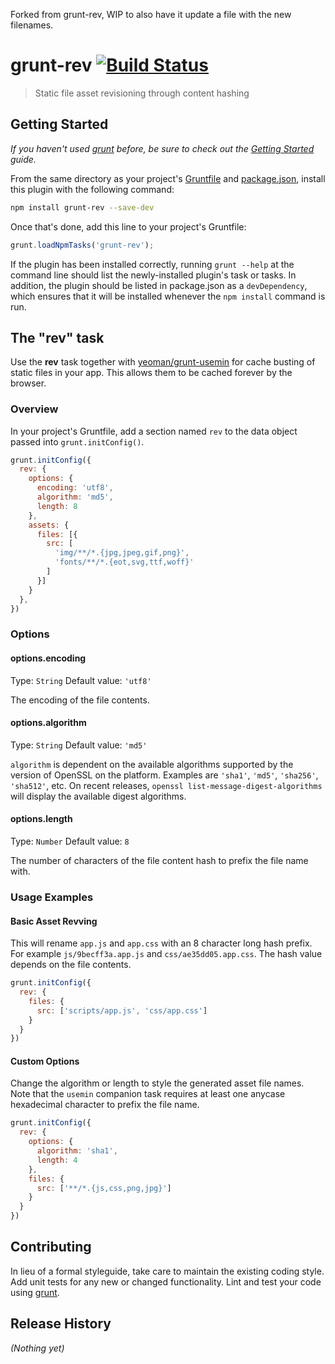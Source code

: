 Forked from grunt-rev, WIP to also have it update a file with the new filenames.
# grunt-rev [![Build Status](https://travis-ci.org/cbas/grunt-rev.png)](https://travis-ci.org/cbas/grunt-rev)

> Static file asset revisioning through content hashing

## Getting Started
_If you haven't used [grunt][] before, be sure to check out the [Getting Started][] guide._

From the same directory as your project's [Gruntfile][Getting Started] and [package.json][], install this plugin with the following command:

```bash
npm install grunt-rev --save-dev
```

Once that's done, add this line to your project's Gruntfile:

```js
grunt.loadNpmTasks('grunt-rev');
```

If the plugin has been installed correctly, running `grunt --help` at the command line should list the newly-installed plugin's task or tasks. In addition, the plugin should be listed in package.json as a `devDependency`, which ensures that it will be installed whenever the `npm install` command is run.

[grunt]: http://gruntjs.com/
[Getting Started]: https://github.com/gruntjs/grunt/blob/devel/docs/getting_started.md
[package.json]: https://npmjs.org/doc/json.html

## The "rev" task

Use the **rev** task together with [yeoman/grunt-usemin](https://github.com/yeoman/grunt-usemin) for cache busting of static files in your app. This allows them to be cached forever by the browser.

### Overview
In your project's Gruntfile, add a section named `rev` to the data object passed into `grunt.initConfig()`.

```js
grunt.initConfig({
  rev: {
    options: {
      encoding: 'utf8',
      algorithm: 'md5',
      length: 8
    },
    assets: {
      files: [{
        src: [
          'img/**/*.{jpg,jpeg,gif,png}',
          'fonts/**/*.{eot,svg,ttf,woff}'
        ]
      }]
    }
  },
})
```

### Options

#### options.encoding
Type: `String`
Default value: `'utf8'`

The encoding of the file contents.

#### options.algorithm
Type: `String`
Default value: `'md5'`

`algorithm` is dependent on the available algorithms supported by the version of OpenSSL on the platform. Examples are `'sha1'`, `'md5'`, `'sha256'`, `'sha512'`, etc. On recent releases, `openssl list-message-digest-algorithms` will display the available digest algorithms.

#### options.length
Type: `Number`
Default value: `8`

The number of characters of the file content hash to prefix the file name with.

### Usage Examples

#### Basic Asset Revving
This will rename `app.js` and `app.css` with an 8 character long hash prefix. For example `js/9becff3a.app.js` and `css/ae35dd05.app.css`. The hash value depends on the file contents.

```js
grunt.initConfig({
  rev: {
    files: {
      src: ['scripts/app.js', 'css/app.css']
    }
  }
})
```

#### Custom Options
Change the algorithm or length to style the generated asset file names. Note that the `usemin` companion task requires at least one anycase hexadecimal character to prefix the file name.

```js
grunt.initConfig({
  rev: {
    options: {
      algorithm: 'sha1',
      length: 4
    },
    files: {
      src: ['**/*.{js,css,png,jpg}']
    }
  }
})
```

## Contributing
In lieu of a formal styleguide, take care to maintain the existing coding style. Add unit tests for any new or changed functionality. Lint and test your code using [grunt][].

## Release History
_(Nothing yet)_
